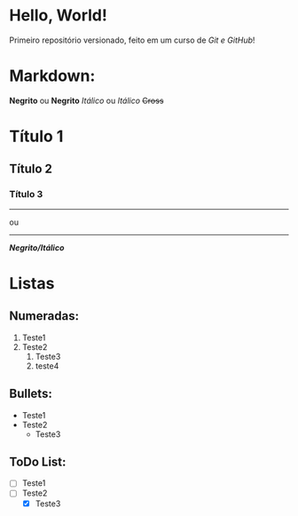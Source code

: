 # Hello, World!
 Primeiro repositório versionado, feito em um curso de *Git e GitHub*!


# Markdown:
**Negrito** ou __Negrito__
*Itálico* ou _Itálico_
~~Cross~~ 
# Título 1
## Título 2
### Título 3
---
ou
***
__*Negrito/Itálico*__

# Listas
## Numeradas:
1. Teste1
1. Teste2
   1. Teste3
   2. teste4
## Bullets:
* Teste1
* Teste2
   * Teste3
## ToDo List:
- [ ] Teste1
- [ ] Teste2
   - [x] Teste3 
